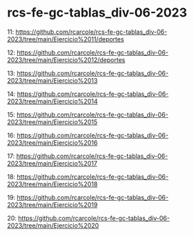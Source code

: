 # rcs-fe-gc-tablas_div-06-2023

11:
https://github.com/rcarcole/rcs-fe-gc-tablas_div-06-2023/tree/main/Ejercicio%2011/deportes

12:
https://github.com/rcarcole/rcs-fe-gc-tablas_div-06-2023/tree/main/Ejercicio%2012/deportes

13:
https://github.com/rcarcole/rcs-fe-gc-tablas_div-06-2023/tree/main/Ejercicio%2013

14:
https://github.com/rcarcole/rcs-fe-gc-tablas_div-06-2023/tree/main/Ejercicio%2014

15:
https://github.com/rcarcole/rcs-fe-gc-tablas_div-06-2023/tree/main/Ejercicio%2015

16:
https://github.com/rcarcole/rcs-fe-gc-tablas_div-06-2023/tree/main/Ejercicio%2016

17:
https://github.com/rcarcole/rcs-fe-gc-tablas_div-06-2023/tree/main/Ejercicio%2017

18:
https://github.com/rcarcole/rcs-fe-gc-tablas_div-06-2023/tree/main/Ejercicio%2018

19:
https://github.com/rcarcole/rcs-fe-gc-tablas_div-06-2023/tree/main/Ejercicio%2019

20:
https://github.com/rcarcole/rcs-fe-gc-tablas_div-06-2023/tree/main/Ejercicio%2020
